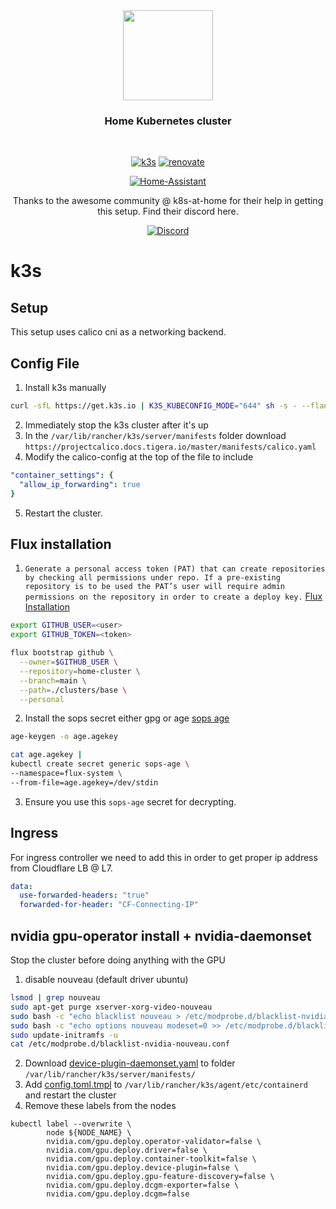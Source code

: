 <div align="center">

<img src="https://camo.githubusercontent.com/5b298bf6b0596795602bd771c5bddbb963e83e0f/68747470733a2f2f692e696d6775722e636f6d2f7031527a586a512e706e67" align="center" width="144px" height="144px"/>

### Home Kubernetes cluster

</div>

<br/>

<div align="center">

[![k3s](https://img.shields.io/badge/k3s-v1.24.2-brightgreen?style=for-the-badge&logo=kubernetes&logoColor=white)](https://k3s.io/)
[![renovate](https://img.shields.io/badge/renovate-enabled-brightgreen?style=for-the-badge&logo=renovatebot&logoColor=white)](https://github.com/renovatebot/renovate)
  
</div>

<div align="center">

[![Home-Assistant](https://img.shields.io/uptimerobot/status/m789483406-6089c85ad33bdfdc889ae5a7?logo=homeassistant&logoColor=white&label=my%20home%20assistant)](https://www.home-assistant.io/)

Thanks to the awesome community @ k8s-at-home for their help in getting this setup.
Find their discord here.
  
[![Discord](https://img.shields.io/discord/673534664354430999?color=7289da&label=DISCORD&style=for-the-badge)](https://discord.gg/sTMX7Vh)

</div>

# k3s

## Setup

This setup uses calico cni as a networking backend.
## Config File

1. Install k3s manually
```bash
curl -sfL https://get.k3s.io | K3S_KUBECONFIG_MODE="644" sh -s - --flannel-backend none --disable traefik --disable servicelb --disable-network-policy --kube-controller-manager-arg bind-address=0.0.0.0 --kube-controller-manager-arg bind-address=0.0.0.0 --kube-proxy-arg bind-address=0.0.0.0 --kube-scheduler-arg bind-address=0.0.0.0 --kube-scheduler-arg bind-address=0.0.0.0 --expose-etcd-metrics=true
```
2. Immediately stop the k3s cluster after it's up
3. In the `/var/lib/rancher/k3s/server/manifests` folder download `https://projectcalico.docs.tigera.io/master/manifests/calico.yaml`
4. Modify the calico-config at the top of the file to include
```yaml
"container_settings": {
  "allow_ip_forwarding": true
}
```
5. Restart the cluster.

## Flux installation
1. `Generate a personal access token (PAT) that can create repositories by checking all permissions under repo. If a pre-existing repository is to be used the PAT’s user will require admin permissions on the repository in order to create a deploy key.` [Flux Installation](https://fluxcd.io/docs/installation)
```bash
export GITHUB_USER=<user>
export GITHUB_TOKEN=<token>

flux bootstrap github \
  --owner=$GITHUB_USER \
  --repository=home-cluster \
  --branch=main \
  --path=./clusters/base \
  --personal
```
2. Install the sops secret either gpg or age [sops age](https://fluxcd.io/docs/guides/mozilla-sops/#encrypting-secrets-using-age)
```bash
age-keygen -o age.agekey

cat age.agekey |
kubectl create secret generic sops-age \
--namespace=flux-system \
--from-file=age.agekey=/dev/stdin
```
3. Ensure you use this `sops-age` secret for decrypting.

## Ingress

For ingress controller we need to add this in order to get proper ip address from Cloudflare LB @ L7.

```yml
data:
  use-forwarded-headers: "true"
  forwarded-for-header: "CF-Connecting-IP"
```

## nvidia gpu-operator install + nvidia-daemonset

Stop the cluster before doing anything with the GPU

1. disable nouveau (default driver ubuntu)

```bash
lsmod | grep nouveau
sudo apt-get purge xserver-xorg-video-nouveau
sudo bash -c "echo blacklist nouveau > /etc/modprobe.d/blacklist-nvidia-nouveau.conf"
sudo bash -c "echo options nouveau modeset=0 >> /etc/modprobe.d/blacklist-nvidia-nouveau.conf"
sudo update-initramfs -u
cat /etc/modprobe.d/blacklist-nvidia-nouveau.conf
```

2. Download [device-plugin-daemonset.yaml](https://k3d.io/v5.4.1/usage/advanced/cuda/device-plugin-daemonset.yaml) to folder `/var/lib/rancher/k3s/server/manifests/`
3. Add [config.toml.tmpl](https://k3d.io/v5.4.1/usage/advanced/cuda/?h=container#configure-containerd) to `/var/lib/rancher/k3s/agent/etc/containerd` and restart the cluster
4. Remove these labels from the nodes

```
kubectl label --overwrite \
        node ${NODE_NAME} \
        nvidia.com/gpu.deploy.operator-validator=false \
        nvidia.com/gpu.deploy.driver=false \
        nvidia.com/gpu.deploy.container-toolkit=false \
        nvidia.com/gpu.deploy.device-plugin=false \
        nvidia.com/gpu.deploy.gpu-feature-discovery=false \
        nvidia.com/gpu.deploy.dcgm-exporter=false \
        nvidia.com/gpu.deploy.dcgm=false
```
